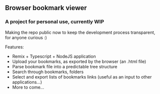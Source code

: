 ## Browser bookmark viewer
### A project for personal use, currently WIP

Making the repo public now to keep the development process transparent, for anyone curious :)

Features:
- Remix + Typescript + NodeJS application
- Upload your bookmarks, as exported by the browser (an .html file)
- Parse bookmark file into a predictable tree structure
- Search through bookmarks, folders
- Select and export lists of bookmarks links (useful as an input to other applications...)
- More to come...
